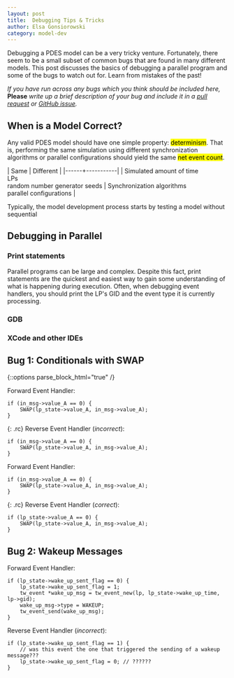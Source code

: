 ```yaml
---
layout: post
title:  Debugging Tips & Tricks
author: Elsa Gonsiorowski
category: model-dev
---
```


Debugging a PDES model can be a very tricky venture.
Fortunately, there seem to be a small subset of common bugs that are found in many different models.
This post discusses the basics of debugging a parallel program and some of the bugs to watch out for.
Learn from mistakes of the past!

*If you have run across any bugs which you think should be included here,* **Please** *write up a brief description of your bug and include it in a [pull request]() or [GitHub issue]().*

## When is a Model Correct?

Any valid PDES model should have one simple property: <mark>determinism</mark>.
That is, performing the same simulation using different synchronization algorithms or parallel configurations should yield the same <mark>net event count</mark>.

| Same | Different |
|------+-----------|
| Simulated amount of time <br /> LPs <br /> random number generator seeds | Synchronization algorithms <br /> parallel configurations |

Typically, the model development process starts by testing a model without  sequential

## Debugging in Parallel

### Print statements

Parallel programs can be large and complex.
Despite this fact, print statements are the quickest and easiest way to gain some understanding of what is happening during execution.
Often, when debugging event handlers, you should print the LP's GID and the event type it is currently processing.

### GDB

### XCode and other IDEs


## Bug 1: Conditionals with SWAP

{::options parse_block_html="true" /}
<div class="col2">
Forward Event Handler:

```
if (in_msg->value_A == 0) {
	SWAP(lp_state->value_A, in_msg->value_A);
}
```

{: .rc}
Reverse Event Handler (*incorrect*):

```
if (in_msg->value_A == 0) {
	SWAP(lp_state->value_A, in_msg->value_A);
}
```
</div>

<div class="col2">
Forward Event Handler:

```
if (in_msg->value_A == 0) {
	SWAP(lp_state->value_A, in_msg->value_A);
}
```

{: .rc}
Reverse Event Handler (*correct*):

```
if (lp_state->value_A == 0) {
	SWAP(lp_state->value_A, in_msg->value_A);
}
```
</div>

## Bug 2: Wakeup Messages

Forward Event Handler:

```
if (lp_state->wake_up_sent_flag == 0) {
	lp_state->wake_up_sent_flag = 1;
	tw_event *wake_up_msg = tw_event_new(lp, lp_state->wake_up_time, lp->gid);
	wake_up_msg->type = WAKEUP;
	tw_event_send(wake_up_msg);
}
```

Reverse Event Handler (*incorrect*):

```
if (lp_state->wake_up_sent_flag == 1) {
	// was this event the one that triggered the sending of a wakeup message???
	lp_state->wake_up_sent_flag = 0; // ??????
}
```
